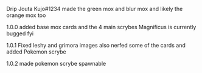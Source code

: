 Drip Jouta Kujo#1234 made the green mox and blur mox and likely the orange mox too

1.0.0 added base mox cards and the 4 main scrybes Magnificus is currently bugged fyi

1.0.1 Fixed leshy and grimora images also nerfed some of the cards and added Pokemon scrybe

1.0.2 made pokemon scrybe spawnable